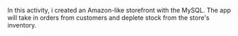 In this activity, i created an Amazon-like storefront with the MySQL. The app will take in orders from customers and deplete stock from the store's inventory. 
